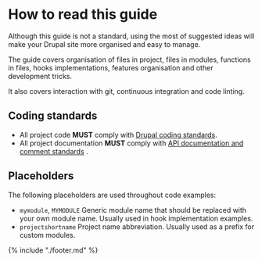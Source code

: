 # How to read this guide

Although this guide is not a standard, using the most of suggested ideas will
make your Drupal site more organised and easy to manage.

The guide covers organisation of files in project, files in modules, functions
in files, hooks implementations, features organisation and other development
tricks.

It also covers interaction with git, continuous integration and code linting.

## Coding standards

* All project code **MUST** comply
  with [Drupal coding standards](https://www.drupal.org/coding-standards).
* All project documentation **MUST** comply
  with [API documentation and comment standards](https://www.drupal.org/coding-standards/docs)
  .

## Placeholders

The following placeholders are used throughout code examples:

* `mymodule`, `MYMODULE` Generic module name that should be replaced with your
  own module name. Usually used in hook implementation examples.
* `projectshortname` Project name abbreviation. Usually used as a prefix for
  custom modules.

{% include "./footer.md" %}
